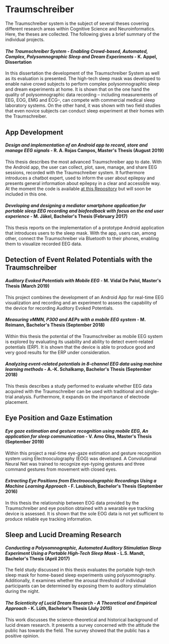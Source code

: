 # Traumschreiber
The Traumschreiber system is the subject of several theses covering different research areas within Cognitive Science and Neuroinformatics. Here, the theses are collected. The following gives a brief summary of the individual projects.

#### _The Traumschreiber System - Enabling Crowd-based, Automated, Complex, Polysomnographic Sleep and Dream Experiments_ - K. Appel, Dissertation

In this dissertation the development of the Traumschreiber System as well as its evaluation is presented. The high-tech sleep mask was developed to enable naive crowd
subjects to perform complex polysomnographic sleep and dream experiments at home. It is shown that on the one hand the quality of polysomnographic data recording – including measurements of EEG, EOG, EMG and ECG–, can compete with commercial medical sleep laboratory systems. On the other hand, it was shown with two field studies that even novice subjects can conduct sleep experiment at their homes with the Traumschreiber.


## App Development

#### _Design and implementation of an Android app to  record, store and manage EEG signals_ - R. A. Rojas Campos, Master's Thesis (August 2019)

This thesis describes the most advanced Traumschreiber app to date. With the Android app, the user can collect, plot, save, manage, and share EEG sessions, recorded with the Traumschreiber system. It furthermore introduces a chatbot expert, used to inform the user about epilepsy and presents general information about epilepsy in a clear and accessible way. At the moment the code is available [at this Repository](https://github.com/adrocampos/EEG-Droid) but will soon be included in this one.


#### _Developing and designing a mediator smartphone application for portable sleep EEG recording and biofeedback with focus on the end user experience_ - M. Jäkel, Bachelor's Thesis (February 2017)

This thesis reports on the implementation of a prototype Android application that introduces users to the sleep mask. With the app, users can, among other, connect the Traumschreiber via Bluetooth to their phones, enabling them to visualize recorded EEG data.


## Detection of Event Related Potentials with the Traumschreiber

#### _Auditory Evoked Potentials with Mobile EEG_ - M. Vidal De Palol, Master's Thesis (March 2019)

This project combines the development of an Android App for real-time EEG visualization and recording and an experiment to assess the capability of the device for recording Auditory Evoked Potentials.

#### _Measuring vMMN, P300 and AEPs with a mobile EEG system_ - M. Reimann, Bachelor's Thesis (September 2018)

Within this thesis the potential of the Traumschreiber as mobile EEG system is explored by evaluating its usability and ability to detect event-related potentials (ERP). It is shown that the device is able to produce good and very good results for the ERP under consideration.


#### _Analyzing event-related potentials in 8-channel EEG data using machine learning methods_ - A.-K. Schalkamp, Bachelor's Thesis (September 2018)

This thesis describes a study performed to evaluate whether EEG data acquired with the Traumschreiber can be used with traditional and single-trial analysis. Furthermore, it expands on the importance of electrode placement.

## Eye Position and Gaze Estimation

#### _Eye gaze estimation and gesture recognition using mobile EEG, An application for sleep communication_ - V. Amo Olea, Master's Thesis (September 2019)

Within this project a real-time eye-gaze estimation and gesture recognition
system using Electrooculography (EOG) was developed. A Convolutional Neural Net was trained to recognize eye-typing gestures and three command gestures from movement with closed eyes.

#### _Extracting Eye Positions from Electrooculographic Recordings Using a Machine Learning Approach_ - F. Laubisch, Bachelor's Thesis (September 2016)

In this thesis the relationship between EOG data provided by the Traumschreiber and eye position obtained with a wearable eye tracking device is assessed. It is shown that the sole EOG data is not yet sufficient to produce reliable eye tracking information.

## Sleep and Lucid Dreaming Research

#### _Conducting a Polysomnographic, Automated Auditory Stimulation Sleep Experiment Using a Portable High-Tech Sleep Mask_ - L.S. Mandt, Bachelor's Thesis (April 2017)
The field study discussed in this thesis evaluates the portable high-tech sleep mask for home-based sleep experiments using polysomnography. Additionally, it examines whether the arousal threshold of individual participants can be determined by exposing them to auditory stimulation during the night.


#### _The Scienticity of Lucid Dream Research - A Theoretical and Empirical Approach_ - K. Lüth, Bachelor's Thesis (July 2015)

This work discusses the science-theoretical and historical background of lucid dream research. It presents a survey concerned with the attitude the public has towards the field. The survey showed that the public has a positive opinion.   

